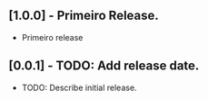 ## [1.0.0] - Primeiro Release.

* Primeiro release

## [0.0.1] - TODO: Add release date.

* TODO: Describe initial release.
